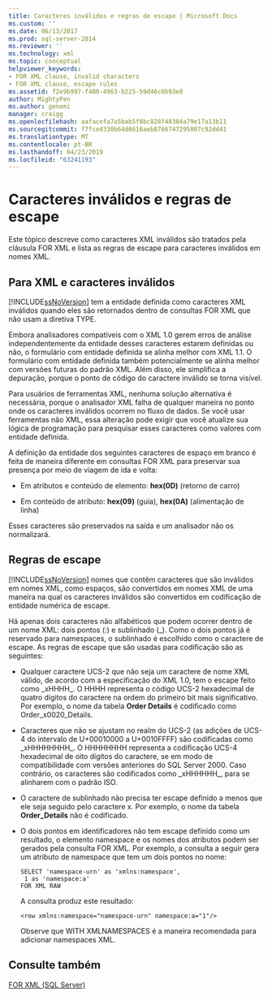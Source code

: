 ```yaml
---
title: Caracteres inválidos e regras de escape | Microsoft Docs
ms.custom: ''
ms.date: 06/13/2017
ms.prod: sql-server-2014
ms.reviewer: ''
ms.technology: xml
ms.topic: conceptual
helpviewer_keywords:
- FOR XML clause, invalid characters
- FOR XML clause, escape rules
ms.assetid: f2e9b997-f400-4963-b225-59d46c6b93e8
author: MightyPen
ms.author: genemi
manager: craigg
ms.openlocfilehash: aafacefa7a5bab5f8bc828f48384a79e17a13b11
ms.sourcegitcommit: f7fced330b64d6616aeb8766747295807c92dd41
ms.translationtype: MT
ms.contentlocale: pt-BR
ms.lasthandoff: 04/23/2019
ms.locfileid: "63241193"
---
```

# <a name="invalid-characters-and-escape-rules"></a>Caracteres inválidos e regras de escape
  Este tópico descreve como caracteres XML inválidos são tratados pela cláusula FOR XML e lista as regras de escape para caracteres inválidos em nomes XML.  
  
## <a name="for-xml-and-invalid-characters"></a>Para XML e caracteres inválidos  
 [!INCLUDE[ssNoVersion](../../includes/ssnoversion-md.md)] tem a entidade definida como caracteres XML inválidos quando eles são retornados dentro de consultas FOR XML que não usam a diretiva TYPE.  
  
 Embora analisadores compatíveis com o XML 1.0 gerem erros de análise independentemente da entidade desses caracteres estarem definidas ou não, o formulário com entidade definida se alinha melhor com XML 1.1. O formulário com entidade definida também potencialmente se alinha melhor com versões futuras do padrão XML. Além disso, ele simplifica a depuração, porque o ponto de código do caractere inválido se torna visível.  
  
 Para usuários de ferramentas XML, nenhuma solução alternativa é necessária, porque o analisador XML falha de qualquer maneira no ponto onde os caracteres inválidos ocorrem no fluxo de dados. Se você usar ferramentas não XML, essa alteração pode exigir que você atualize sua lógica de programação para pesquisar esses caracteres como valores com entidade definida.  
  
 A definição da entidade dos seguintes caracteres de espaço em branco é feita de maneira diferente em consultas FOR XML para preservar sua presença por meio de viagem de ida e volta:  
  
-   Em atributos e conteúdo de elemento: **hex(0D)** (retorno de carro)  
  
-   Em conteúdo de atributo: **hex(09)** (guia), **hex(0A)** (alimentação de linha)  
  
 Esses caracteres são preservados na saída e um analisador não os normalizará.  
  
## <a name="escape-rules"></a>Regras de escape  
 [!INCLUDE[ssNoVersion](../../includes/ssnoversion-md.md)] nomes que contêm caracteres que são inválidos em nomes XML, como espaços, são convertidos em nomes XML de uma maneira na qual os caracteres inválidos são convertidos em codificação de entidade numérica de escape.  
  
 Há apenas dois caracteres não alfabéticos que podem ocorrer dentro de um nome XML: dois pontos (:) e sublinhado (_). Como o dois pontos já é reservado para namespaces, o sublinhado é escolhido como o caractere de escape. As regras de escape que são usadas para codificação são as seguintes:  
  
-   Qualquer caractere UCS-2 que não seja um caractere de nome XML válido, de acordo com a especificação do XML 1.0, tem o escape feito como _xHHHH\_. O HHHH representa o código UCS-2 hexadecimal de quatro dígitos do caractere na ordem do primeiro bit mais significativo. Por exemplo, o nome da tabela **Order Details** é codificado como Order_x0020_Details.  
  
-   Caracteres que não se ajustam no realm do UCS-2 (as adições de UCS-4 do intervalo de U+00010000 a U+0010FFFF) são codificadas como _xHHHHHHHH\_. O HHHHHHHH representa a codificação UCS-4 hexadecimal de oito dígitos do caractere, se em modo de compatibilidade com versões anteriores do SQL Server 2000. Caso contrário, os caracteres são codificados como _xHHHHHH\_, para se alinharem com o padrão ISO.  
  
-   O caractere de sublinhado não precisa ter escape definido a menos que ele seja seguido pelo caractere x. Por exemplo, o nome da tabela **Order_Details** não é codificado.  
  
-   O dois pontos em identificadores não tem escape definido como um resultado, o elemento namespace e os nomes dos atributos podem ser gerados pela consulta FOR XML. Por exemplo, a consulta a seguir gera um atributo de namespace que tem um dois pontos no nome:  
  
    ```  
    SELECT 'namespace-urn' as 'xmlns:namespace',   
     1 as 'namespace:a'   
    FOR XML RAW  
    ```  
  
     A consulta produz este resultado:  
  
    ```  
    <row xmlns:namespace="namespace-urn" namespace:a="1"/>  
    ```  
  
     Observe que WITH XMLNAMESPACES é a maneira recomendada para adicionar namespaces XML.  
  
## <a name="see-also"></a>Consulte também  
 [FOR XML &#40;SQL Server&#41;](for-xml-sql-server.md)  
  
  
